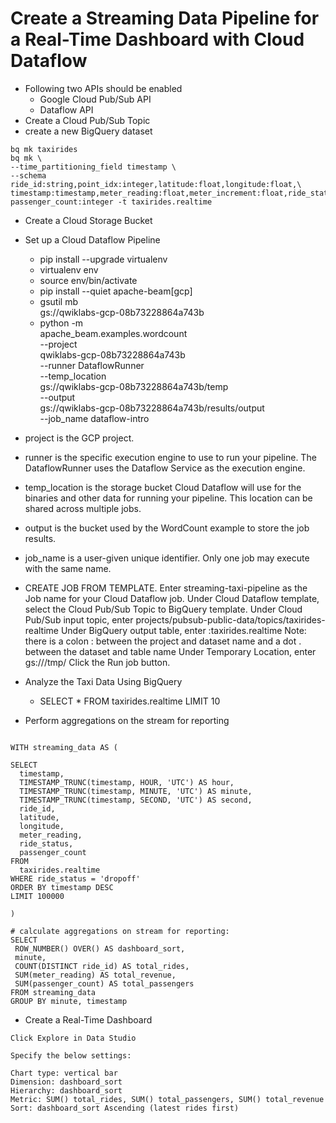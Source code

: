 # Create a Streaming Data Pipeline for a Real-Time Dashboard with Cloud Dataflow
- Following two APIs should be enabled
  - Google Cloud Pub/Sub API
  - Dataflow API
- Create a Cloud Pub/Sub Topic
- create a new BigQuery dataset
```
bq mk taxirides
bq mk \
--time_partitioning_field timestamp \
--schema ride_id:string,point_idx:integer,latitude:float,longitude:float,\
timestamp:timestamp,meter_reading:float,meter_increment:float,ride_status:string,\
passenger_count:integer -t taxirides.realtime
```
- Create a Cloud Storage Bucket
- Set up a Cloud Dataflow Pipeline
  - pip install --upgrade virtualenv
  - virtualenv env
  - source env/bin/activate
  - pip install --quiet apache-beam[gcp]
  - gsutil mb \
    gs://qwiklabs-gcp-08b73228864a743b
  - python -m \
    apache_beam.examples.wordcount \
    --project \
    qwiklabs-gcp-08b73228864a743b \
    --runner DataflowRunner \
    --temp_location \
    gs://qwiklabs-gcp-08b73228864a743b/temp \
    --output \
    gs://qwiklabs-gcp-08b73228864a743b/results/output \
    --job_name dataflow-intro
    
- project is the GCP project.
- runner is the specific execution engine to use to run your pipeline. The DataflowRunner uses the Dataflow Service as the execution engine.
- temp_location is the storage bucket Cloud Dataflow will use for the binaries and other data for running your pipeline. This location can be shared across multiple jobs.
- output is the bucket used by the WordCount example to store the job results.
- job_name is a user-given unique identifier. Only one job may execute with the same name.


- CREATE JOB FROM TEMPLATE.
Enter streaming-taxi-pipeline as the Job name for your Cloud Dataflow job.
Under Cloud Dataflow template, select the Cloud Pub/Sub Topic to BigQuery template.
Under Cloud Pub/Sub input topic, enter projects/pubsub-public-data/topics/taxirides-realtime
Under BigQuery output table, enter <myprojectid>:taxirides.realtime
Note: there is a colon : between the project and dataset name and a dot . between the dataset and table name
Under Temporary Location, enter gs://<mybucket>/tmp/
Click the Run job button.


- Analyze the Taxi Data Using BigQuery
  - SELECT * FROM taxirides.realtime LIMIT 10
  
- Perform aggregations on the stream for reporting
```

WITH streaming_data AS (

SELECT
  timestamp,
  TIMESTAMP_TRUNC(timestamp, HOUR, 'UTC') AS hour,
  TIMESTAMP_TRUNC(timestamp, MINUTE, 'UTC') AS minute,
  TIMESTAMP_TRUNC(timestamp, SECOND, 'UTC') AS second,
  ride_id,
  latitude, 
  longitude,
  meter_reading,
  ride_status,
  passenger_count
FROM
  taxirides.realtime
WHERE ride_status = 'dropoff'
ORDER BY timestamp DESC
LIMIT 100000

)

# calculate aggregations on stream for reporting:
SELECT 
 ROW_NUMBER() OVER() AS dashboard_sort,
 minute,
 COUNT(DISTINCT ride_id) AS total_rides,
 SUM(meter_reading) AS total_revenue,
 SUM(passenger_count) AS total_passengers
FROM streaming_data
GROUP BY minute, timestamp
```
- Create a Real-Time Dashboard
```
Click Explore in Data Studio

Specify the below settings:

Chart type: vertical bar
Dimension: dashboard_sort
Hierarchy: dashboard_sort
Metric: SUM() total_rides, SUM() total_passengers, SUM() total_revenue
Sort: dashboard_sort Ascending (latest rides first)
```














